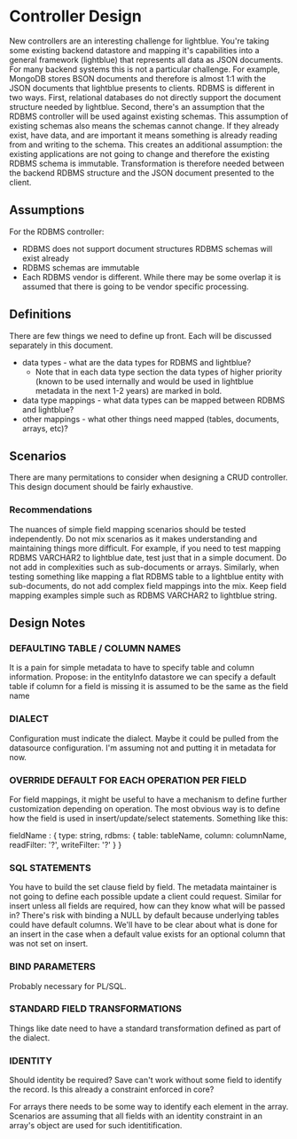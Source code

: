 # Controller Design
New controllers are an interesting challenge for lightblue.  You're taking some existing backend datastore and mapping it's capabilities into a general framework (lightblue) that represents all data as JSON documents.  For many backend systems this is not a particular challenge.  For example, MongoDB stores BSON documents and therefore is almost 1:1 with the JSON documents that lightblue presents to clients.  RDBMS is different in two ways.  First, relational databases do not directly support the document structure needed by lightblue.  Second, there's an assumption that the RDBMS controller will be used against existing schemas.  This assumption of existing schemas also means the schemas cannot change.  If they already exist, have data, and are important it means something is already reading from and writing to the schema.  This creates an additional assumption:  the existing applications are not going to change and therefore the existing RDBMS schema is immutable.  Transformation is therefore needed between the backend RDBMS structure and the JSON document presented to the client.

## Assumptions
For the RDBMS controller:
* RDBMS does not support document structures
RDBMS schemas will exist already
* RDBMS schemas are immutable
* Each RDBMS vendor is different.  While there may be some overlap it is assumed that there is going to be vendor specific processing.

## Definitions
There are few things we need to define up front.  Each will be discussed separately in this document.
* data types - what are the data types for RDBMS and lightblue?
    * Note that in each data type section the data types of higher priority (known to be used internally and would be used in lightblue metadata in the next 1-2 years) are marked in bold.
* data type mappings - what data types can be mapped between RDBMS and lightblue?
* other mappings - what other things need mapped (tables, documents, arrays, etc)?

## Scenarios
There are many permitations to consider when designing a CRUD controller.  This design document should be fairly exhaustive.

### Recommendations
The nuances of simple field mapping scenarios should be tested independently.  Do not mix scenarios as it makes understanding and maintaining things more difficult.  For example, if you need to test mapping RDBMS VARCHAR2 to lightblue date, test just that in a simple document.  Do not add in complexities such as sub-documents or arrays.  Similarly, when testing something like mapping a flat RDBMS table to a lightblue entity with sub-documents, do not add complex field mappings into the mix.  Keep field mapping examples simple such as RDBMS VARCHAR2 to lightblue string.

## Design Notes

### DEFAULTING TABLE / COLUMN NAMES
It is a pain for simple metadata to have to specify table and column information.  Propose:
in the entityInfo datastore we can specify a default table
if column for a field is missing it is assumed to be the same as the field name

### DIALECT
Configuration must indicate the dialect.  Maybe it could be pulled from the datasource configuration.  I'm assuming not and putting it in metadata for now.

### OVERRIDE DEFAULT FOR EACH OPERATION PER FIELD
For field mappings, it might be useful to have a mechanism to define further customization depending on operation. The most obvious way is to define how the field is used in insert/update/select statements. Something like this:

fieldName : {
  type: string,
  rdbms: {
      table: tableName,
      column: columnName,
      readFilter: '?',
      writeFilter: '?'
  }
}

### SQL STATEMENTS
You have to build the set clause field by field.  The metadata maintainer is not going to define each possible update a client could request.  Similar for insert unless all fields are required, how can they know what will be passed in?  There's risk with binding a NULL by default because underlying tables could have default columns.  We'll have to be clear about what is done for an insert in the case when a default value exists for an optional column that was not set on insert.

### BIND PARAMETERS
Probably necessary for PL/SQL.

### STANDARD FIELD TRANSFORMATIONS
Things like date need to have a standard transformation defined as part of the dialect.

### IDENTITY
Should identity be required?  Save can't work without some field to identify the record.  Is this already a constraint enforced in core?

For arrays there needs to be some way to identify each element in the array.  Scenarios are assuming that all fields with an identity constraint in an array's object are used for such identitification.

